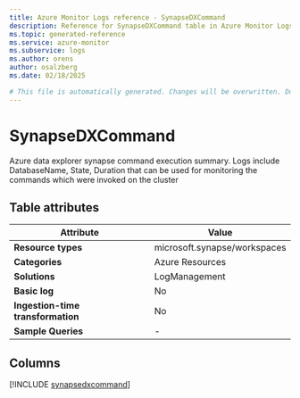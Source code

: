 ```yaml
---
title: Azure Monitor Logs reference - SynapseDXCommand
description: Reference for SynapseDXCommand table in Azure Monitor Logs.
ms.topic: generated-reference
ms.service: azure-monitor
ms.subservice: logs
ms.author: orens
author: osalzberg
ms.date: 02/18/2025

# This file is automatically generated. Changes will be overwritten. Do not change this file directly.
---
```


# SynapseDXCommand

Azure data explorer synapse command execution summary. Logs include DatabaseName, State, Duration that can be used for monitoring the commands which were invoked on the cluster


## Table attributes

|Attribute|Value|
|---|---|
|**Resource types**|microsoft.synapse/workspaces|
|**Categories**|Azure Resources|
|**Solutions**| LogManagement|
|**Basic log**|No|
|**Ingestion-time transformation**|No|
|**Sample Queries**|-|



## Columns
  
[!INCLUDE [synapsedxcommand](~/reusable-content/ce-skilling/azure/includes/azure-monitor/reference/tables/synapsedxcommand-include.md)]
